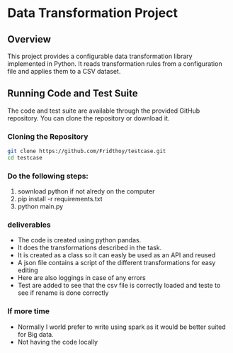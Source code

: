 # Data Transformation Project

## Overview
This project provides a configurable data transformation library implemented in Python. It reads transformation rules from a configuration file and applies them to a CSV dataset.

## Running Code and Test Suite
The code and test suite are available through the provided GitHub repository. You can clone the repository or download it.

### Cloning the Repository
```bash
git clone https://github.com/Fridthoy/testcase.git
cd testcase
```


### Do the following steps: 
1. sownload python if not alredy on the computer
2. pip install -r requirements.txt
3. python main.py


### deliverables
- The code is created using python pandas. 
- It does the transformations described in the task. 
- It is created as a class so it can easly be used as an API and reused
- A json file contains a script of the different transformations for easy editing
- Here are also loggings in case of any errors
- Test are added to see that the csv file is correctly loaded and teste to see if rename is done correctly

### If more time
- Normally I world prefer to write using spark as it would be better suited for Big data.
- Not having the code locally
